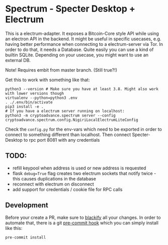 # Spectrum - Specter Desktop + Electrum

This is a electrum-adapter. It exposes a Bitcoin-Core style API while using an electron API in the backend. It might be useful in specific usecases, e.g. having better performance when connecting to a electrum-server via Tor. In order to do that, it needs a Database. Quite easily you can use a kind of builtin SQLite. Depending on your usecase, you might want to use an external DB.

Note! Requires embit from master branch. (Still true?!)


Get this to work with something like that:
```
python3 --version # Make sure you have at least 3.8. Might also work with lower versions though
virtualenv --python=python3 .env
. ./.env/bin/activate
pip3 install -e .
# If you have a electrum server running on localhost:
python3 -m cryptoadvance.spectrum server --config cryptoadvance.spectrum.config.NigiriLocalElectrumLiteConfig
```

Check the `config.py` for the env-vars which need to be exported in order to connect to something different than localhost.
Then connect Specter-Desktop to rpc port 8081 with any credentials

## TODO:

- refill keypool when address is used or new address is requested
- flask `debug=True` flag creates two electrum sockets that notify twice - this causes duplications in the database
- reconnect with electrum on disconnect
- add support for credentials / cookie file for RPC calls


## Development

Before your create a PR, make sure to [blackify](https://github.com/psf/black) all your changes. In order to automate that,
there is a git [pre-commit hook](https://ljvmiranda921.github.io/notebook/2018/06/21/precommits-using-black-and-flake8/) which you can simply install like this:
```
pre-commit install
```